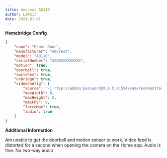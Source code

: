 ```yaml
---
title: Amcrest AD110
author: LiWhit
date: 2021-01-01
---
```

**Homebridge Config**

```json
{
	"name": "Front Door",
	"manufacturer": "Amcrest",
	"model": "AD110",
	"serialNumber": "XXXXXXXXXXXXX",
	"motion": true,
	"doorbell": true,
	"switches": true,
	"unbridge": true,
	"videoConfig": {
		"source": "-i rtsp://admin:password@X.X.X.X:554/cam/realmonitor?channel=1&subtype=1",
		"maxWidth": 0,
		"maxHeight": 0,
		"maxFPS": 0,
		"forceMax": true,
		"audio": true
	}
}
```

**Additional Information**

Am unable to get the doorbell and motion sensor to work. Video feed is distorted for a second when opening the camera on the Home app. Audio is fine. No two-way audio
